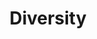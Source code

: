 ---
description: "Diversity is the kaleidoscope of colours and cultures that enrich our world, celebrating our unique individuality and collective humanity."
layout: "diversity"
resources:
  - src: "assets/cover.jpg"
    title: "Cover for Diversity"
  - src: "assets/diversity-1.jpg"
    title: "Diversity photo 1"
  - src: "assets/diversity-2.jpg"
    title: "Diversity photo 2"
  - src: "assets/diversity-3.jpg"
    title: "Diversity photo 3"
  - src: "assets/diversity-4.jpg"
    title: "Diversity photo 4"
  - src: "assets/diversity-5.jpg"
    title: "Diversity photo 5"
title: "Diversity"
weight: 1
---